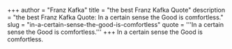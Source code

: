 +++
author = "Franz Kafka"
title = "the best Franz Kafka Quote"
description = "the best Franz Kafka Quote: In a certain sense the Good is comfortless."
slug = "in-a-certain-sense-the-good-is-comfortless"
quote = '''In a certain sense the Good is comfortless.'''
+++
In a certain sense the Good is comfortless.

